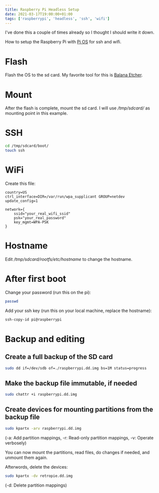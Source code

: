 ```yaml
---
title: Raspberry Pi Headless Setup
date: 2021-03-17T19:00:00+01:00
tags: ['raspberrypi', 'headless', 'ssh', 'wifi']
---
```


I've done this a couple of times already so I thought I should write it down.

How to setup the Raspberry Pi with [Pi OS](https://www.raspberrypi.com/software/operating-systems/#raspberry-pi-os-64-bit)
for ssh and wifi.

# Flash

Flash the OS to the sd card.
My favorite tool for this is [Balana Etcher](https://www.balena.io/etcher/).

# Mount

After the flash is complete, mount the sd card.
I will use */tmp/sdcard/* as mounting point in this example.

# SSH

```bash
cd /tmp/sdcard/boot/
touch ssh
```

# WiFi

Create this file:

```{data-filename=/tmp/sdcard/boot/wpa_supplicant.conf}
country=US
ctrl_interface=DIR=/var/run/wpa_supplicant GROUP=netdev
update_config=1

network={
    ssid="your_real_wifi_ssid"
    psk="your_real_password"
    key_mgmt=WPA-PSK
}
```

# Hostname

Edit */tmp/sdcard/rootfs/etc/hostname* to change the hostname.

# After first boot

Change your password (run this on the pi):

```bash
passwd
```

Add your ssh key (run this on your local machine, replace the hostname):

```bash
ssh-copy-id pi@raspberrypi
```

# Backup and editing

## Create a full backup of the SD card

```bash
sudo dd if=/dev/sdb of=./raspberrypi.dd.img bs=1M status=progress
```

## Make the backup file immutable, if needed

```bash
sudo chattr +i raspberrypi.dd.img
```

## Create devices for mounting partitions from the backup file

```bash
sudo kpartx -arv raspberrypi.dd.img
```

(-a: Add partition mappings, -r: Read-only partition mappings, -v: Operate verbosely)

You can now mount the partitions, read files, do changes if needed, and unmount them again.

Afterwords, delete the devices:

```bash
sudo kpartx -dv retropie.dd.img
```

(-d: Delete partition mappings)
